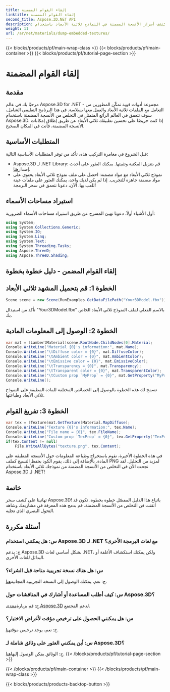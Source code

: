 ```yaml
---
title: إلقاء القوام المضمنة
linktitle: إلقاء القوام المضمنة
second_title: Aspose.3D.NET API
description: اكتشف أسرار الأنسجة المضمنة في النماذج ثلاثية الأبعاد باستخدام Aspose.3D لـ .NET. تعمق في دليلنا خطوة بخطوة لتحقيق التكامل السلس. تحميل النسخة التجريبية المجانية من الآن!
weight: 11
url: /ar/net/materials/dump-embedded-textures/
---
```


{{< blocks/products/pf/main-wrap-class >}}
{{< blocks/products/pf/main-container >}}
{{< blocks/products/pf/tutorial-page-section >}}

# إلقاء القوام المضمنة

## مقدمة
مرحبًا بك في عالم Aspose.3D for .NET - مجموعة أدوات قوية تمكّن المطورين من التعامل مع الملفات ثلاثية الأبعاد والعمل معها بسلاسة. في هذا البرنامج التعليمي الشامل، سوف نتعمق في العالم الرائع المتمثل في التخلص من الأنسجة المضمنة باستخدام Aspose.3D. إذا كنت حريصًا على تحسين تطبيقك ثلاثي الأبعاد عن طريق إطلاق إمكانات الأنسجة المضمنة، فأنت في المكان الصحيح.
## المتطلبات الأساسية
قبل الشروع في مغامرة التركيب هذه، تأكد من توفر المتطلبات الأساسية التالية:
-  Aspose.3D لـ .NET Library: قم بتنزيل المكتبة وتثبيتها. يمكنك العثور على أحدث إصدار[هنا](https://releases.aspose.com/3d/net/).
- نموذج ثلاثي الأبعاد مع مواد مضمنة: احصل على ملف نموذج ثلاثي الأبعاد يحتوي على مواد مضمنة جاهزة للتجريب. إذا لم يكن لديك واحد، يمكنك العثور على ملفات عينة للعب بها.
الآن، دعونا نتعمق في سحر البرمجة!
## استيراد مساحات الأسماء
أول الأشياء أولاً، دعونا نهيئ المسرح عن طريق استيراد مساحات الأسماء الضرورية:
```csharp
using System;
using System.Collections.Generic;
using System.IO;
using System.Linq;
using System.Text;
using System.Threading.Tasks;
using Aspose.ThreeD;
using Aspose.ThreeD.Shading;
```
## إلقاء القوام المضمن - دليل خطوة بخطوة

## الخطوة 1: قم بتحميل المشهد ثلاثي الأبعاد
```csharp
Scene scene = new Scene(RunExamples.GetDataFilePath("Your3DModel.fbx"));
```
تأكد من استبدال "Your3DModel.fbx" بالاسم الفعلي لملف النموذج ثلاثي الأبعاد الخاص بك.
## الخطوة 2: الوصول إلى المعلومات المادية
```csharp
var mat = (LambertMaterial)scene.RootNode.ChildNodes[0].Material;
Console.WriteLine("Material {0}'s information:", mat.Name);
Console.WriteLine("\tDiffuse color = {0}", mat.DiffuseColor);
Console.WriteLine("\tAmbient color = {0}", mat.AmbientColor);
Console.WriteLine("\tEmissive color = {0}", mat.EmissiveColor);
Console.WriteLine("\tTransparency = {0}", mat.Transparency);
Console.WriteLine("\tTransparent color = {0}", mat.TransparentColor);
Console.WriteLine("\tCustom prop `MyProp` = {0}", mat.GetProperty("MyProp"));
Console.WriteLine();
```
تسمح لك هذه الخطوة بالوصول إلى الخصائص المختلفة للمادة المطبقة على النموذج ثلاثي الأبعاد وطباعتها.
## الخطوة 3: تفريغ القوام
```csharp
var tex = (Texture)mat.GetTexture(Material.MapDiffuse);
Console.WriteLine("Texture {0}'s information:", tex.Name);
Console.WriteLine("File name = {0}", tex.FileName);
Console.WriteLine("Custom prop `TexProp` = {0}", tex.GetProperty("TexProp"));
if(tex.Content != null)
    File.WriteAllBytes("texture.png", tex.Content);
```
في هذه الخطوة الأخيرة، نقوم باستخراج وطباعة المعلومات حول الأنسجة المطبقة على المادة. بالإضافة إلى ذلك، يقوم الكود بحفظ النسيج كملف PNG لمزيد من التحليل.
لقد نجحت الآن في التخلص من الأنسجة المضمنة من نموذجك ثلاثي الأبعاد باستخدام Aspose.3D لـ .NET!
## خاتمة
تهانينا على كشف سحر Aspose.3D! باتباع هذا الدليل المفصّل خطوة بخطوة، تكون قد أتقنت فن التخلص من الأنسجة المضمنة. قم بدمج هذه المعرفة في مشاريعك وشاهد التحول البصري الذي تجلبه.
## أسئلة مكررة

### س: هل يمكنني استخدام Aspose.3D لـ .NET مع لغات البرمجة الأخرى؟
ج: يدعم Aspose.3D بشكل أساسي لغات .NET، ولكن يمكنك استكشاف الأغلفة أو البدائل للغات الأخرى.
### س: هل هناك نسخة تجريبية متاحة قبل الشراء؟
 ج: نعم، يمكنك الوصول إلى النسخة التجريبية المجانية[هنا](https://releases.aspose.com/).
### س: كيف أطلب المساعدة أو أشارك في المناقشات حول Aspose.3D؟
 ج: قم بزيارة[منتدى Aspose.3D](https://forum.aspose.com/c/3d/18) لدعم المجتمع.
### س: هل يمكنني الحصول على ترخيص مؤقت لأغراض الاختبار؟
 ج: نعم، يوجد ترخيص مؤقت[هنا](https://purchase.aspose.com/temporary-license/).
### س: أين يمكنني العثور على وثائق شاملة لـ Aspose.3D؟
 ج: الوثائق يمكن الوصول إليها[هنا](https://reference.aspose.com/3d/net/).
{{< /blocks/products/pf/tutorial-page-section >}}

{{< /blocks/products/pf/main-container >}}
{{< /blocks/products/pf/main-wrap-class >}}

{{< blocks/products/products-backtop-button >}}
